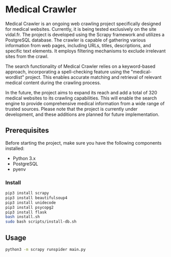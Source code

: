 # Medical Crawler

Medical Crawler is an ongoing web crawling project specifically designed for medical websites. Currently, it is being tested exclusively on the site vidal.fr. The project is developed using the Scrapy framework and utilizes a PostgreSQL database. The crawler is capable of gathering various information from web pages, including URLs, titles, descriptions, and specific text elements. It employs filtering mechanisms to exclude irrelevant sites from the crawl.

The search functionality of Medical Crawler relies on a keyword-based approach, incorporating a spell-checking feature using the "medical-wordlist" project. This enables accurate matching and retrieval of relevant medical content during the crawling process.

In the future, the project aims to expand its reach and add a total of 320 medical websites to its crawling capabilities. This will enable the search engine to provide comprehensive medical information from a wide range of trusted sources. Please note that the project is currently under development, and these additions are planned for future implementation.

## Prerequisites

Before starting the project, make sure you have the following components installed:

- Python 3.x
- PostgreSQL
- pyenv

### Install

```bash
pip3 install scrapy
pip3 install beautifulsoup4
pip3 install unidecode
pip3 install psycopg2
pip3 install flask
bash install.sh
sudo bash scripts/install-db.sh
```

## Usage

```bash
python3 -m scrapy runspider main.py
```
